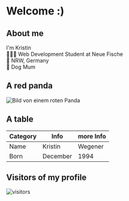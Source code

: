 # Welcome :)

## About me 
I'm Kristin   
👩🏼‍💻 Web Development Student at Neue Fische  
📍 NRW, Germany  
🐩 Dog Mum  

## A red panda     
![Bild von einem roten Panda](https://www.allwetterzoo.de/_cache/images/cms/Gemaessigte-Zone/Saeugetiere/Roter-Panda/.3bc4bf743cbd112829ecefa6ccf18d9c/Roter-Panda_ganz-auf-Stamm_bewegung-nach-links-und-Blick-in-Kamera_Mai-2021.jpg)

## A table

Category | Info | more Info
--- | --- | ---
Name | Kristin | Wegener
Born | December | 1994

## Visitors of my profile  

![visitors](https://visitor-badge.glitch.me/badge?page_id=kristinwegener.kristinwegener&left_color=green&right_color=red)
